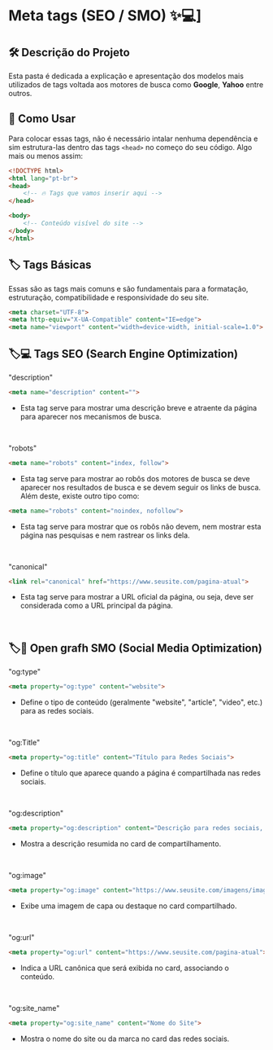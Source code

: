 # Meta tags (SEO / SMO) ✨💻]

## 🛠️ Descrição do Projeto

Esta pasta é dedicada a explicação e apresentação dos modelos mais utilizados de tags voltada aos motores de busca como **Google**, **Yahoo** entre outros.

## 🚀 Como Usar

Para colocar essas tags, não é necessário intalar nenhuma dependência e sim estrutura-las dentro das tags ```<head>``` no começo do seu código. Algo mais ou menos assim:

```html
<!DOCTYPE html>
<html lang="pt-br">
<head>
    <!-- 🔥 Tags que vamos inserir aqui -->
</head>

<body>
    <!-- Conteúdo visível do site -->
</body>
</html>

```

## 🏷️ Tags Básicas

Essas são as tags mais comuns e são fundamentais para a formatação, estruturação, compatibilidade e responsividade do seu site.

```html
<meta charset="UTF-8">
<meta http-equiv="X-UA-Compatible" content="IE=edge">
<meta name="viewport" content="width=device-width, initial-scale=1.0">
```
## 🏷️💻 Tags SEO (Search Engine Optimization)

"description"
```html
<meta name="description" content="">
```
- Esta tag serve para mostrar uma descrição breve e atraente da página para aparecer nos mecanismos de busca.
<br>
 
"robots"

```html
<meta name="robots" content="index, follow">
```
- Esta tag serve para mostrar ao robôs dos motores de busca se deve aparecer nos resultados de busca e se devem seguir os links de busca. Além deste, existe outro tipo como:

```html
<meta name="robots" content="noindex, nofollow">
```
- Esta tag serve para mostrar que os robôs não devem, nem mostrar esta página nas pesquisas e nem rastrear os links dela. 
<br>

"canonical"

```html
<link rel="canonical" href="https://www.seusite.com/pagina-atual">
```
- Esta tag serve para mostrar a URL oficial da página, ou seja, deve ser considerada como a URL principal da página.
<br>

## 🏷️📱 Open grafh SMO (Social Media Optimization) 

"og:type"

```html
<meta property="og:type" content="website">
```
- Define o tipo de conteúdo (geralmente "website", "article", "video", etc.) para as redes sociais.
<br>

"og:Title"

```html
<meta property="og:title" content="Título para Redes Sociais">
```
- Define o título que aparece quando a página é compartilhada nas redes sociais.
<br>

"og:description"

```html
<meta property="og:description" content="Descrição para redes sociais, atrativa e clara.">
```
- Mostra a descrição resumida no card de compartilhamento.
<br>

"og:image"

```html
<meta property="og:image" content="https://www.seusite.com/imagens/imagem-de-compartilhamento.jpg">
```
- Exibe uma imagem de capa ou destaque no card compartilhado.
<br>

"og:url"

```html
<meta property="og:url" content="https://www.seusite.com/pagina-atual">
```
- Indica a URL canônica que será exibida no card, associando o conteúdo.
<br>

"og:site_name"

```html
<meta property="og:site_name" content="Nome do Site">
```
- Mostra o nome do site ou da marca no card das redes sociais.


















